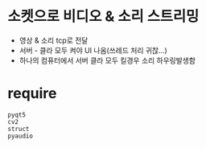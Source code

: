 # 소켓으로 비디오 & 소리 스트리밍

* 영상 & 소리 tcp로 전달
* 서버 - 클라 모두 켜야 UI 나옴(쓰레드 처리 귀찮...)
* 하나의 컴퓨터에서 서버 클라 모두 킬경우 소리 하우링발생함

# require
```
pyqt5
cv2
struct
pyaudio
```